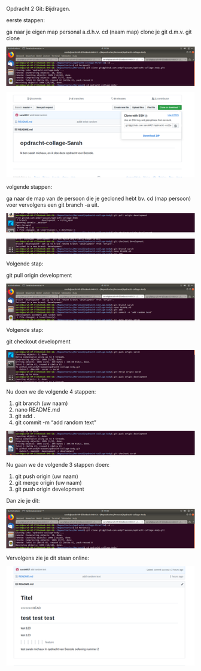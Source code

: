 ﻿Opdracht 2 Git: Bijdragen.

eerste stappen:

ga naar je eigen map personal a.d.h.v. cd (naam map)
clone je git d.m.v. git clone 



![Afbeelding1](./img/afbeelding_1.png)


![Afbeelding9](./img/afbeelding_9.png)













volgende stappen: 

ga naar de map van de persoon die je gecloned hebt bv. cd (map persoon)
voer vervolgens een git branch -a uit.

![Afbeelding2](./img/afbeelding_2.png)


![Afbeelding3](./img/afbeelding_3.png)


Volgende stap:

git pull origin development

![Afbeelding4](./img/afbeelding_4.png)

Volgende stap:

git checkout development

![Afbeelding5](./img/afbeelding_5.png)

Nu doen we de volgende 4 stappen:

1. git branch (uw naam)
2. nano README.md
3. git add .
4. git commit -m “add random text”

![Afbeelding6](./img/afbeelding_6.png)


Nu gaan we de volgende 3 stappen doen:

1. git push origin (uw naam)
2. git merge origin (uw naam)
3. git push origin development


Dan zie je dit:

![Afbeelding7](./img/afbeelding_7.png)

Vervolgens zie je dit staan online:

![Afbeelding13](./img/afbeelding_13.png)




